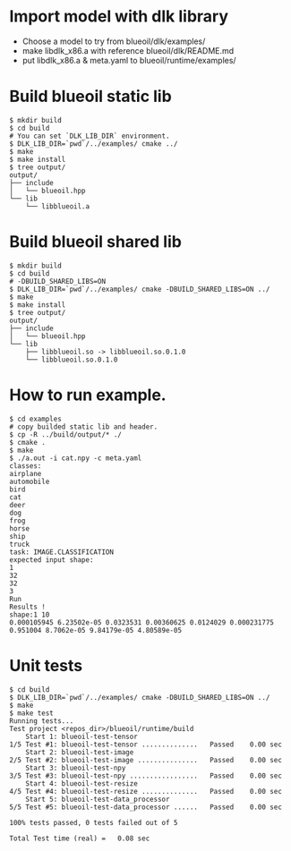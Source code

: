 # Import model with dlk library

- Choose a model to try from blueoil/dlk/examples/
- make libdlk_x86.a with reference blueoil/dlk/README.md
- put libdlk_x86.a & meta.yaml to blueoil/runtime/examples/

# Build blueoil static lib
```
$ mkdir build
$ cd build
# You can set `DLK_LIB_DIR` environment.
$ DLK_LIB_DIR=`pwd`/../examples/ cmake ../
$ make
$ make install
$ tree output/
output/
├── include
│   └── blueoil.hpp
└── lib
    └── libblueoil.a
```


# Build blueoil shared lib
```
$ mkdir build
$ cd build
# -DBUILD_SHARED_LIBS=ON
$ DLK_LIB_DIR=`pwd`/../examples/ cmake -DBUILD_SHARED_LIBS=ON ../
$ make
$ make install
$ tree output/
output/
├── include
│   └── blueoil.hpp
└── lib
    ├── libblueoil.so -> libblueoil.so.0.1.0
    └── libblueoil.so.0.1.0
```


# How to run example.

```
$ cd examples
# copy builded static lib and header.
$ cp -R ../build/output/* ./
$ cmake .
$ make
$ ./a.out -i cat.npy -c meta.yaml
classes:
airplane
automobile
bird
cat
deer
dog
frog
horse
ship
truck
task: IMAGE.CLASSIFICATION
expected input shape:
1
32
32
3
Run
Results !
shape:1 10
0.000105945 6.23502e-05 0.0323531 0.00360625 0.0124029 0.000231775 0.951004 8.7062e-05 9.84179e-05 4.80589e-05
```

# Unit tests

```
$ cd build
$ DLK_LIB_DIR=`pwd`/../examples/ cmake -DBUILD_SHARED_LIBS=ON ../
$ make
$ make test
Running tests...
Test project <repos_dir>/blueoil/runtime/build
    Start 1: blueoil-test-tensor
1/5 Test #1: blueoil-test-tensor ..............   Passed    0.00 sec
    Start 2: blueoil-test-image
2/5 Test #2: blueoil-test-image ...............   Passed    0.00 sec
    Start 3: blueoil-test-npy
3/5 Test #3: blueoil-test-npy .................   Passed    0.00 sec
    Start 4: blueoil-test-resize
4/5 Test #4: blueoil-test-resize ..............   Passed    0.00 sec
    Start 5: blueoil-test-data_processor
5/5 Test #5: blueoil-test-data_processor ......   Passed    0.00 sec

100% tests passed, 0 tests failed out of 5

Total Test time (real) =   0.08 sec
```
